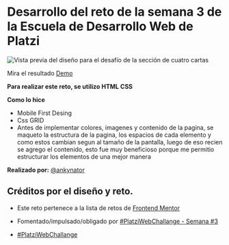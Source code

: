 # Desarrollo del reto de la semana 3 de la Escuela de Desarrollo Web de Platzi

![Vista previa del diseño para el desafío de la sección de cuatro cartas](./design/desktop-preview.jpg)

Mira el resultado [Demo](https://ankynator.github.io/seccion-de-cuatro-cartas-S3/)

**Para realizar este reto, se utilizo HTML CSS**


**Como lo hice**

- Mobile First Desing
- Css GRID
- Antes de implementar colores, imagenes y contenido de la pagina, se maqueto la estructura de la pagina, los espacios de cada elemento y como estos cambian segun al tamaño de la pantalla, luego de eso recien se agrego el contenido, esto fue muy beneficioso porque me permitio estructurar los elementos de una mejor manera

**Realizado por:** [@ankynator](https://twitter.com/ankynator)

## Créditos por el diseño y reto.

- Este reto pertenece a la lista de retos de [Frontend Mentor](https://www.frontendmentor.io)

- Fomentado/impulsado/obligado por [#PlatziWebChallange - Semana #3](https://platzi.com/comunidad/platziwebchallange-semana-3/)

- [#PlatziWebChallange](https://platzi.com/blog/platzi_web_challenge/)
